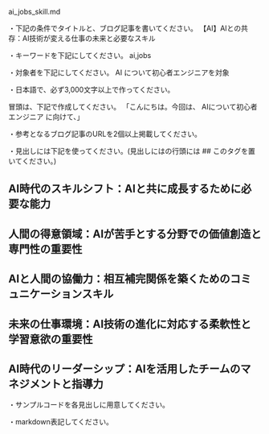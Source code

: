 ai_jobs_skill.md

・下記の条件でタイトルと、ブログ記事を書いてください。
【AI】AIとの共存：AI技術が変える仕事の未来と必要なスキル

・キーワードを下記にしてください。
ai,jobs

・対象者を下記にしてください。
  AI について初心者エンジニアを対象


・日本語で、必ず3,000文字以上で作ってください。

冒頭は、下記で作成してください。
「こんにちは。今回は、
AIについて初心者エンジニア
に向けて、」

・参考となるブログ記事のURLを2個以上掲載してください。

・見出しには下記を使ってください。(見出しにはの行頭には ## このタグを置いてください。)
## AI時代のスキルシフト：AIと共に成長するために必要な能力
## 人間の得意領域：AIが苦手とする分野での価値創造と専門性の重要性
## AIと人間の協働力：相互補完関係を築くためのコミュニケーションスキル
## 未来の仕事環境：AI技術の進化に対応する柔軟性と学習意欲の重要性
## AI時代のリーダーシップ：AIを活用したチームのマネジメントと指導力

・サンプルコードを各見出しに用意してください。

・markdown表記してください。

